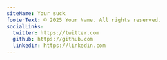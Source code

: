 ```yaml
---
siteName: Your suck
footerText: © 2025 Your Name. All rights reserved.
socialLinks:
  twitter: https://twitter.com
  github: https://github.com
  linkedin: https://linkedin.com
---
```

